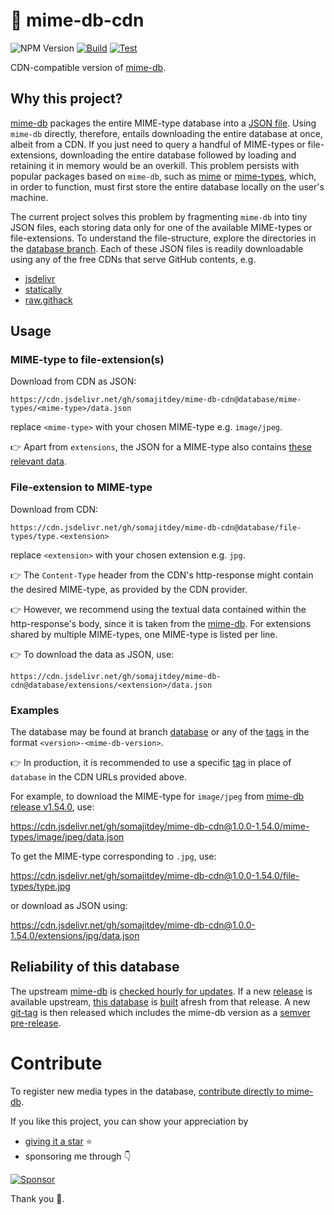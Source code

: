 # 💁 mime-db-cdn
![NPM Version](https://img.shields.io/npm/v/mime-db-cdn)
[![Build](https://github.com/SomajitDey/mime-db-cdn/actions/workflows/build.yaml/badge.svg)](https://github.com/SomajitDey/mime-db-cdn/actions/workflows/build.yaml)
[![Test](https://github.com/SomajitDey/mime-db-cdn/actions/workflows/test.yaml/badge.svg)](https://github.com/SomajitDey/mime-db-cdn/actions/workflows/test.yaml)

CDN-compatible version of [mime-db](https://github.com/jshttp/mime-db).

## Why this project?
[mime-db](https://github.com/jshttp/mime-db) packages the entire MIME-type database into a [JSON file](https://github.com/jshttp/mime-db/blob/master/db.json). Using `mime-db` directly, therefore, entails downloading the entire database at once, albeit from a CDN. If you just need to query a handful of MIME-types or file-extensions, downloading the entire database followed by loading and retaining it in memory would be an overkill. This problem persists with popular packages based on `mime-db`, such as [mime](https://www.npmjs.com/package/mime) or [mime-types](https://www.npmjs.com/package/mime-types), which, in order to function, must first store the entire database locally on the user's machine.

The current project solves this problem by fragmenting `mime-db` into tiny JSON files, each storing data only for one of the available MIME-types or file-extensions. To understand the file-structure, explore the directories in the [database branch](https://github.com/SomajitDey/mime-db-cdn/tree/database). Each of these JSON files is readily downloadable using any of the free CDNs that serve GitHub contents, e.g.
- [jsdelivr](https://www.jsdelivr.com/?docs=gh)
- [statically](https://github.com/staticallyio/statically)
- [raw.githack](https://raw.githack.com/)


## Usage

### MIME-type to file-extension(s)
Download from CDN as JSON:
```
https://cdn.jsdelivr.net/gh/somajitdey/mime-db-cdn@database/mime-types/<mime-type>/data.json
```
replace `<mime-type>` with your chosen MIME-type e.g. `image/jpeg`.

👉 Apart from `extensions`, the JSON for a MIME-type also contains [these relevant data](https://github.com/jshttp/mime-db#data-structure).

### File-extension to MIME-type
Download from CDN:
```
https://cdn.jsdelivr.net/gh/somajitdey/mime-db-cdn@database/file-types/type.<extension>
```
replace `<extension>` with your chosen extension e.g. `jpg`.

👉 The `Content-Type` header from the CDN's http-response might contain the desired MIME-type, as provided by the CDN provider.

👉 However, we recommend using the textual data contained within the http-response's body, since it is taken from the [mime-db](https://github.com/jshttp/mime-db). For extensions shared by multiple MIME-types, one MIME-type is listed per line.

👉 To download the data as JSON, use:
```
https://cdn.jsdelivr.net/gh/somajitdey/mime-db-cdn@database/extensions/<extension>/data.json
```

### Examples
The database may be found at branch [database](https://github.com/SomajitDey/mime-db-cdn/tree/database) or any of the [tags](https://github.com/SomajitDey/mime-db-cdn/tags) in the format `<version>-<mime-db-version>`.

👉 In production, it is recommended to use a specific [tag](https://github.com/SomajitDey/mime-db-cdn/tags) in place of `database` in the CDN URLs provided above.

For example, to download the MIME-type for `image/jpeg` from [mime-db release v1.54.0](https://github.com/jshttp/mime-db/releases/tag/v1.54.0), use:

https://cdn.jsdelivr.net/gh/somajitdey/mime-db-cdn@1.0.0-1.54.0/mime-types/image/jpeg/data.json

To get the MIME-type corresponding to `.jpg`, use:

https://cdn.jsdelivr.net/gh/somajitdey/mime-db-cdn@1.0.0-1.54.0/file-types/type.jpg

or download as JSON using:

https://cdn.jsdelivr.net/gh/somajitdey/mime-db-cdn@1.0.0-1.54.0/extensions/jpg/data.json

## Reliability of this database
The upstream [mime-db](https://github.com/jshttp/mime-db) is [checked hourly for updates](https://github.com/SomajitDey/mime-db-cdn/actions). If a new [release](https://github.com/jshttp/mime-db/releases) is available upstream, [this database](https://github.com/SomajitDey/mime-db-cdn/tree/database) is [built](scripts/build-db.js) afresh from that release. A new [git-tag](https://github.com/SomajitDey/mime-db-cdn/tags) is then released which includes the mime-db version as a [semver pre-release](https://semver.org/).

# Contribute
To register new media types in the database, [contribute directly to mime-db](https://github.com/jshttp/mime-db#contributing).

If you like this project, you can show your appreciation by
- [giving it a star](https://github.com/SomajitDey/mime-db-cdn/stargazers) ⭐
-  sponsoring me through 👇

[![Sponsor](https://www.buymeacoffee.com/assets/img/custom_images/yellow_img.png)](https://buymeacoffee.com/SomajitDey)

Thank you 💚.
